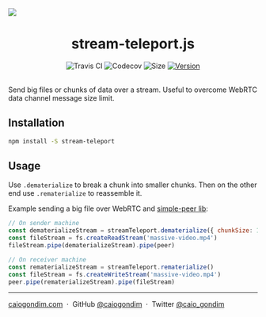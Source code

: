 <img src="https://cdn.rawgit.com/caiogondim/stream-teleport.js/master/logo/banner.svg">

<h1 align="center">stream-teleport.js</h1>

<div align="center">
<img src="http://travis-ci.org/caiogondim/stream-teleport.js.svg?branch=master" alt="Travis CI"> <img src="https://codecov.io/gh/caiogondim/stream-teleport.js/branch/master/graph/badge.svg" alt="Codecov"> <img src="http://img.badgesize.io/caiogondim/redux-whenever.js/master/src/index.js?compression=gzip" alt="Size"> <a href="https://www.npmjs.com/package/stream-teleport"><img src="https://img.shields.io/npm/v/stream-teleport.svg" alt="Version" /></a>
</div>

<br>

Send big files or chunks of data over a stream.
Useful to overcome WebRTC data channel message size limit.

## Installation

```bash
npm install -S stream-teleport
```

## Usage

Use `.dematerialize` to break a chunk into smaller chunks. Then on the other end use `.rematerialize`
to reassemble it.

Example sending a big file over WebRTC and [simple-peer lib](https://github.com/feross/simple-peer):

```js
// On sender machine
const dematerializeStream = streamTeleport.dematerialize({ chunkSize: 1024 })
const fileStream = fs.createReadStream('massive-video.mp4')
fileStream.pipe(dematerializeStream).pipe(peer)

// On receiver machine
const rematerializeStream = streamTeleport.rematerialize()
const fileStream = fs.createWriteStream('massive-video.mp4')
peer.pipe(rematerializeStream).pipe(fileStream)
```

---

[caiogondim.com](https://caiogondim.com) &nbsp;&middot;&nbsp;
GitHub [@caiogondim](https://github.com/caiogondim) &nbsp;&middot;&nbsp;
Twitter [@caio_gondim](https://twitter.com/caio_gondim)
